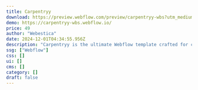 ```yaml
---
title: Carpentryy
download: https://preview.webflow.com/preview/carpentryy-wbs?utm_medium=preview_link&utm_source=designer&utm_content=carpentryy-wbs&preview=ace7a9a083623bd29d4254a8403b555c&workflow=sitePreview
demo: https://carpentryy-wbs.webflow.io/
price: 49
author: "Webestica"
date: 2024-12-01T04:34:55.956Z
description: "Carpentryy is the ultimate Webflow template crafted for carpenters, woodworking experts, and furniture makers. With its seamless design and user-friendly interface, this template is ideal for showcasing your craftsmanship, services, and projects."
ssg: ["Webflow"]
css: []
ui: []
cms: []
category: []
draft: false
---
```

